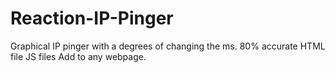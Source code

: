# Reaction-IP-Pinger
Graphical IP pinger with a degrees of changing the ms. 80% accurate 
 HTML file
 JS files
 Add to any webpage.
